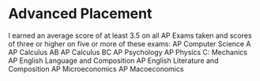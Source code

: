 # Advanced Placement

I earned an average score of at least 3.5 on all AP Exams taken and scores of three or higher on five or more of these exams:
AP Computer Science A
AP Calculus AB
AP Calculus BC
AP Psychology
AP Physics C: Mechanics
AP English Language and Composition
AP English Literature and Composition
AP Microeconomics
AP Macoeconomics
